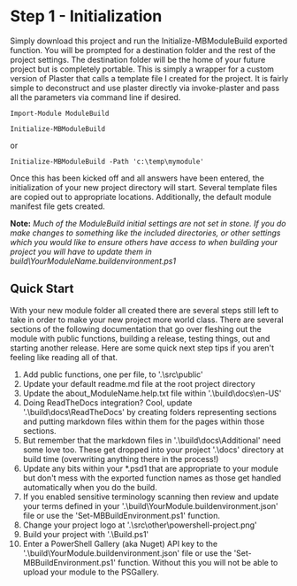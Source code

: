 # Step 1 - Initialization
Simply download this project and run the Initialize-MBModuleBuild exported function. You will be prompted for a destination folder and the rest of the project settings. The destination folder will be the home of your future project but is completely portable. This is simply a wrapper for a custom version of Plaster that calls a template file I created for the project. It is fairly simple to deconstruct and use plaster directly via invoke-plaster and pass all the parameters via command line if desired.

`Import-Module ModuleBuild`

`Initialize-MBModuleBuild`

or

`Initialize-MBModuleBuild -Path 'c:\temp\mymodule'`


Once this has been kicked off and all answers have been entered, the initialization of your new project directory will start. Several template files are copied out to appropriate locations. Additionally, the default module manifest file gets created.

**Note:** *Much of the ModuleBuild initial settings are not set in stone. If you do make changes to something like the included directories, or other settings which you would like to ensure others have access to when building your project you will have to update them in build\YourModuleName.buildenvironment.ps1*

## Quick Start
With your new module folder all created there are several steps still left to take in order to make your new project more world class. There are several sections of the following documentation that go over fleshing out the module with public functions, building a release, testing things, out and starting another release. Here are some quick next step tips if you aren't feeling like reading all of that.

1. Add public functions, one per file, to '.\src\public'
2. Update your default readme.md file at the root project directory
3. Update the about_ModuleName.help.txt file within '.\build\docs\en-US'
4. Doing ReadTheDocs integration? Cool, update '.\build\docs\ReadTheDocs' by creating folders representing sections and putting markdown files within them for the pages within those sections.
5. But remember that the markdown files in '.\build\docs\Additional' need some love too. These get dropped into your project '.\docs' directory at build time (overwriting anything there in the process!)
6. Update any bits within your *.psd1 that are appropriate to your module but don't mess with the exported function names as those get handled automatically when you do the build.
7. If you enabled sensitive terminology scanning then review and update your terms defined in your '.\build\YourModule.buildenvironment.json' file or use the 'Set-MBBuildEnvironment.ps1' function.
8. Change your project logo at '.\src\other\powershell-project.png'
9. Build your project with '.\Build.ps1'
10. Enter a PowerShell Gallery (aka Nuget) API key to the '.\build\YourModule.buildenvironment.json' file or use the 'Set-MBBuildEnvironment.ps1' function. Without this you will not be able to upload your module to the PSGallery.